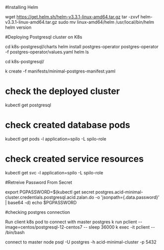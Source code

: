 #Installing Helm 

wget https://get.helm.sh/helm-v3.3.1-linux-amd64.tar.gz
tar -zxvf helm-v3.3.1-linux-amd64.tar.gz
sudo mv linux-amd64/helm /usr/local/bin/helm
helm version 


#Deploying Postgresql cluster on K8s

cd k8s-postgresql/charts
helm install postgres-operator postgres-operator -f postgres-operator/values.yaml
helm ls 

cd k8s-postgresql/

k create -f manifests/minimal-postgres-manifest.yaml

# check the deployed cluster
kubectl get postgresql

# check created database pods
kubectl get pods -l application=spilo -L spilo-role

# check created service resources
kubectl get svc -l application=spilo -L spilo-role

#Retreive Password From Secret 

export PGPASSWORD=$(kubectl get secret postgres.acid-minimal-cluster.credentials.postgresql.acid.zalan.do -o 'jsonpath={.data.password}' | base64 -d)
echo $PGPASSWORD

#checking postgres connection 

Run client k8s pod to connect with master postgres 
k run pclient --image=centos/postgresql-12-centos7  -- sleep 36000
k exec -it pclient -- /bin/bash

connect to master node 
psql -U postgres -h acid-minimal-cluster -p 5432 
